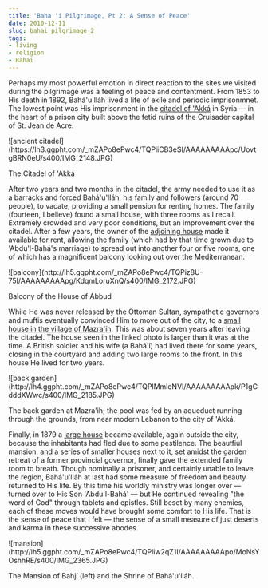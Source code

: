 ```yaml
---
title: 'Baha''i Pilgrimage, Pt 2: A Sense of Peace'
date: 2010-12-11
slug: bahai_pilgrimage_2
tags:
- living
- religion
- Bahai
---
```


Perhaps my most powerful emotion in direct reaction to the sites we visited
during the pilgrimage was a feeling of peace and contentment. From 1853 to His
death in 1892, Bah&aacute;'u'll&aacute;h lived a life of exile and periodic
imprisonmnet. The lowest point was His imprisonment in the [citadel of
'Akk&aacute;](https://www.bahaullah.org/akka/imposing-citadel) in Syria &mdash;
in the heart of a prison city built above the fetid ruins of the Cruisader
capital of St. Jean de Acre.

<div class="image">
![ancient citadel](https://lh3.ggpht.com/_mZAPo8ePwc4/TQPiiCB3eSI/AAAAAAAAApc/UovtgBRN0eU/s400/IMG_2148.JPG)

The Citadel of 'Akk&aacute;
</div>

<!-- truncate -->

After two years and two months in the citadel, the army needed to use it as a
barracks and forced Bah&aacute;'u'll&aacute;h, his family and followers (around
70 people), to vacate, providing a small pension for renting homes. The family
(fourteen, I believe) found a small house, with three rooms as I recall.
Extremely crowded and very poor conditions, but an improvement over the citadel.
After a few years, the owner of the [adjoining
house](https://www.bahaullah.org/akka/hatred-to-admiration) made it available
for rent, allowing the family (which had by that time grown due to
'Abdu'l-Bah&aacute;'s marriage) to spread out into another four or five rooms,
one of which has a magnificent balcony looking out over the Mediterranean.

<div class="image">
![balcony](http://lh5.ggpht.com/_mZAPo8ePwc4/TQPiz8U-75I/AAAAAAAAApg/KdqmLoruXnQ/s400/IMG_2172.JPG)

Balcony of the House of Abbud
</div>

While He was never released by the Ottoman Sultan, sympathetic governors and
muftis eventually convinced Him to move out of the city, to a [small house in
the village of Mazra'ih](https://www.bahaullah.org/mazraih/mansion-mazraih). This
was about seven years after leaving the citadel. The house seen in the linked
photo is larger than it was at the time. A British soldier and his wife (a
Bah&aacute;'&iacute;) had lived there for some years, closing in the courtyard
and adding two large rooms to the front. In this house He lived for two years.

<div class="image">
![back garden](http://lh4.ggpht.com/_mZAPo8ePwc4/TQPlMmleNVI/AAAAAAAAApk/P1gCdddXWwc/s400/IMG_2185.JPG)

The back garden at Mazra'ih; the pool was fed by an aqueduct running through the grounds, from near modern Lebanon to the city of 'Akk&aacute;.
</div>

Finally, in 1879 a [large
house](https://www.bahaullah.org/bahji/recognition-grows) became available,
again outside the city, because the inhabitants had fled due to some pestilence.
The beautfiul mansion, and a series of smaller houses next to it, set amidst the
garden retreat of a former provincial governor, finally gave the extended family
room to breath. Though nominally a prisoner, and certainly unable to leave the
region, Bah&aacute;'u'll&aacute;h at last had some measure of freedom and beauty
returned to His life. By this time his worldly ministry was longer over &mdash;
turned over to His Son 'Abdu'l-Bah&aacute;' &mdash; but He continued revealing
"the word of God" through tablets and epistles. Still beset by many enemies,
each of these moves would have brought some comfort to His life. That is the
sense of peace that I felt &mdash; the sense of a small measure of just deserts
and karma in these successive abodes.

<div class="image">
![mansion](http://lh5.ggpht.com/_mZAPo8ePwc4/TQPliw2qZ1I/AAAAAAAAApo/MoNsYOshhRE/s400/IMG_2365.JPG)

The Mansion of Bahj&iacute; (left) and the Shrine of Bah&aacute;'u'll&aacute;h.
</div>
